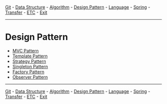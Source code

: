 [Git](../a__git/README.md) - [Data Structure](../b__data-structure/README.md) - [Algorithm](../c__algorithm/README.md) - [Design Pattern](../d__design-pattern/README.md) - [Language](../e__language/README.md) - [Spring](../f__spring/README.md) - [Transfer](../x__transfer/README.md) - [ETC](../z__etc/README.md)  - [Exit](../README.md)

---

# Design Pattern
- [MVC Pattern](./a__mvc-pattern/README.md)
- [Template Pattern](./b__template-pattern/README.md)
- [Strategy Pattern](./c__strategy_pattern/README.md)
- [Singleton Pattern]()
- [Factory Pattern]()
- [Observer Pattern]()

---

[Git](../a__git/README.md) - [Data Structure](../b__data-structure/README.md) - [Algorithm](../c__algorithm/README.md) - [Design Pattern](../d__design-pattern/README.md) - [Language](../e__language/README.md) - [Spring](../f__spring/README.md) - [Transfer](../x__transfer/README.md) - [ETC](../z__etc/README.md)  - [Exit](../README.md)
